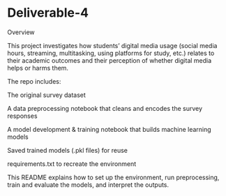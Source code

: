 # Deliverable-4

Overview

This project investigates how students’ digital media usage (social media hours, streaming, multitasking, using platforms for study, etc.) relates to their academic outcomes and their perception of whether digital media helps or harms them.

The repo includes:

The original survey dataset

A data preprocessing notebook that cleans and encodes the survey responses

A model development & training notebook that builds machine learning models

Saved trained models (.pkl files) for reuse

requirements.txt to recreate the environment

This README explains how to set up the environment, run preprocessing, train and evaluate the models, and interpret the outputs.
